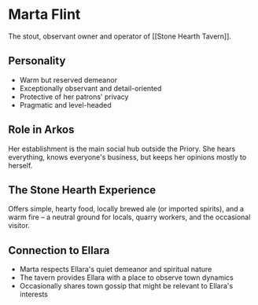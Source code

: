 # Marta Flint

The stout, observant owner and operator of [[Stone Hearth Tavern]]. 

## Personality
- Warm but reserved demeanor
- Exceptionally observant and detail-oriented
- Protective of her patrons' privacy
- Pragmatic and level-headed

## Role in Arkos
Her establishment is the main social hub outside the Priory. She hears everything, knows everyone's business, but keeps her opinions mostly to herself. 

## The Stone Hearth Experience
Offers simple, hearty food, locally brewed ale (or imported spirits), and a warm fire – a neutral ground for locals, quarry workers, and the occasional visitor.

## Connection to Ellara
- Marta respects Ellara's quiet demeanor and spiritual nature
- The tavern provides Ellara with a place to observe town dynamics
- Occasionally shares town gossip that might be relevant to Ellara's interests